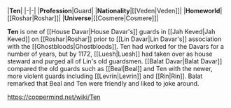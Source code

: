 |**Ten**|
|-|-|
|**Profession**|Guard|
|**Nationality**|[[Veden\|Veden]]|
|**Homeworld**|[[Roshar\|Roshar]]|
|**Universe**|[[Cosmere\|Cosmere]]|

**Ten** is one of [[House Davar\|House Davar's]] guards in [[Jah Keved\|Jah Keved]] on [[Roshar\|Roshar]] prior to [[Lin Davar\|Lin Davar's]] association with the [[Ghostbloods\|Ghostbloods]].
Ten had worked for the Davars for a number of years, but by 1172, [[Luesh\|Luesh]] had taken over as house steward and purged all of Lin's old guardsmen. [[Balat Davar\|Balat Davar]] compared the old guards such as [[Beal\|Beal]] and Ten with the newer, more violent guards including [[Levrin\|Levrin]] and [[Rin\|Rin]]. Balat remarked that Beal and Ten were friendly and liked to joke around.



https://coppermind.net/wiki/Ten